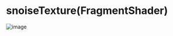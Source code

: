 # snoiseTexture(FragmentShader)
![image](https://github.com/TomoyaOka/three-snoise-one-texture/assets/73698770/c1856b89-7b07-445a-abba-5e47f6547c1c)

